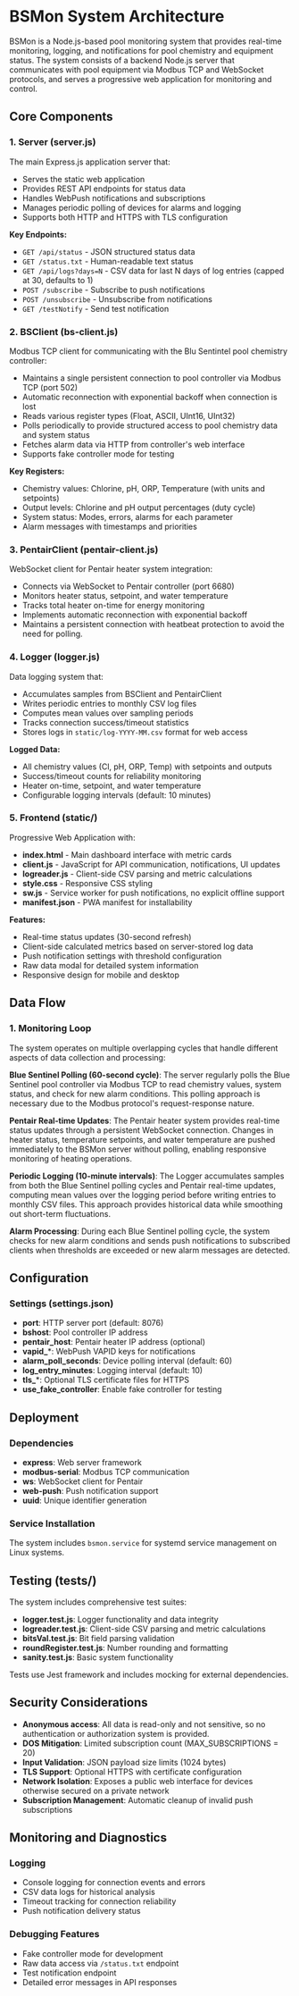 # BSMon System Architecture

BSMon is a Node.js-based pool monitoring system that provides real-time monitoring, logging, and notifications for pool chemistry and equipment status. The system consists of a backend Node.js server that communicates with pool equipment via Modbus TCP and WebSocket protocols, and serves a progressive web application for monitoring and control.

## Core Components

### 1. Server (server.js)
The main Express.js application server that:
- Serves the static web application
- Provides REST API endpoints for status data
- Handles WebPush notifications and subscriptions
- Manages periodic polling of devices for alarms and logging
- Supports both HTTP and HTTPS with TLS configuration

**Key Endpoints:**
- `GET /api/status` - JSON structured status data
- `GET /status.txt` - Human-readable text status
- `GET /api/logs?days=N` - CSV data for last N days of log entries (capped at 30, defaults to 1)
- `POST /subscribe` - Subscribe to push notifications
- `POST /unsubscribe` - Unsubscribe from notifications
- `GET /testNotify` - Send test notification

### 2. BSClient (bs-client.js)
Modbus TCP client for communicating with the Blu Sentintel pool chemistry controller:
- Maintains a single persistent connection to pool controller via Modbus TCP (port 502)
- Automatic reconnection with exponential backoff when connection is lost
- Reads various register types (Float, ASCII, UInt16, UInt32)
- Polls periodically to provide structured access to pool chemistry data and system status
- Fetches alarm data via HTTP from controller's web interface
- Supports fake controller mode for testing

**Key Registers:**
- Chemistry values: Chlorine, pH, ORP, Temperature (with units and setpoints)
- Output levels: Chlorine and pH output percentages (duty cycle)
- System status: Modes, errors, alarms for each parameter
- Alarm messages with timestamps and priorities

### 3. PentairClient (pentair-client.js)
WebSocket client for Pentair heater system integration:
- Connects via WebSocket to Pentair controller (port 6680)
- Monitors heater status, setpoint, and water temperature
- Tracks total heater on-time for energy monitoring
- Implements automatic reconnection with exponential backoff
- Maintains a persistent connection with heatbeat protection to avoid the need for polling.

### 4. Logger (logger.js)
Data logging system that:
- Accumulates samples from BSClient and PentairClient
- Writes periodic entries to monthly CSV log files
- Computes mean values over sampling periods
- Tracks connection success/timeout statistics
- Stores logs in `static/log-YYYY-MM.csv` format for web access

**Logged Data:**
- All chemistry values (Cl, pH, ORP, Temp) with setpoints and outputs
- Success/timeout counts for reliability monitoring
- Heater on-time, setpoint, and water temperature
- Configurable logging intervals (default: 10 minutes)

### 5. Frontend (static/)
Progressive Web Application with:
- **index.html** - Main dashboard interface with metric cards
- **client.js** - JavaScript for API communication, notifications, UI updates
- **logreader.js** - Client-side CSV parsing and metric calculations
- **style.css** - Responsive CSS styling
- **sw.js** - Service worker for push notifications, no explicit offline support
- **manifest.json** - PWA manifest for installability

**Features:**
- Real-time status updates (30-second refresh)
- Client-side calculated metrics based on server-stored log data
- Push notification settings with threshold configuration
- Raw data modal for detailed system information
- Responsive design for mobile and desktop

## Data Flow

### 1. Monitoring Loop
The system operates on multiple overlapping cycles that handle different aspects of data collection and processing:

**Blue Sentinel Polling (60-second cycle)**: The server regularly polls the Blue Sentinel pool controller via Modbus TCP to read chemistry values, system status, and check for new alarm conditions. This polling approach is necessary due to the Modbus protocol's request-response nature.

**Pentair Real-time Updates**: The Pentair heater system provides real-time status updates through a persistent WebSocket connection. Changes in heater status, temperature setpoints, and water temperature are pushed immediately to the BSMon server without polling, enabling responsive monitoring of heating operations.

**Periodic Logging (10-minute intervals)**: The Logger accumulates samples from both the Blue Sentinel polling cycles and Pentair real-time updates, computing mean values over the logging period before writing entries to monthly CSV files. This approach provides historical data while smoothing out short-term fluctuations.

**Alarm Processing**: During each Blue Sentinel polling cycle, the system checks for new alarm conditions and sends push notifications to subscribed clients when thresholds are exceeded or new alarm messages are detected.

## Configuration

### Settings (settings.json)
- **port**: HTTP server port (default: 8076)
- **bshost**: Pool controller IP address
- **pentair_host**: Pentair heater IP address (optional)
- **vapid_***: WebPush VAPID keys for notifications
- **alarm_poll_seconds**: Device polling interval (default: 60)
- **log_entry_minutes**: Logging interval (default: 10)
- **tls_***: Optional TLS certificate files for HTTPS
- **use_fake_controller**: Enable fake controller for testing

## Deployment

### Dependencies
- **express**: Web server framework
- **modbus-serial**: Modbus TCP communication
- **ws**: WebSocket client for Pentair
- **web-push**: Push notification support
- **uuid**: Unique identifier generation

### Service Installation
The system includes `bsmon.service` for systemd service management on Linux systems.

## Testing (tests/)

The system includes comprehensive test suites:
- **logger.test.js**: Logger functionality and data integrity
- **logreader.test.js**: Client-side CSV parsing and metric calculations
- **bitsVal.test.js**: Bit field parsing validation
- **roundRegister.test.js**: Number rounding and formatting
- **sanity.test.js**: Basic system functionality

Tests use Jest framework and includes mocking for external dependencies.

## Security Considerations

- **Anonymous access**: All data is read-only and not sensitive, so no authentication or authorization system is provided.
- **DOS Mitigation**: Limited subscription count (MAX_SUBSCRIPTIONS = 20)
- **Input Validation**: JSON payload size limits (1024 bytes)
- **TLS Support**: Optional HTTPS with certificate configuration
- **Network Isolation**: Exposes a public web interface for devices otherwise secured on a private network
- **Subscription Management**: Automatic cleanup of invalid push subscriptions

## Monitoring and Diagnostics

### Logging
- Console logging for connection events and errors
- CSV data logs for historical analysis
- Timeout tracking for connection reliability
- Push notification delivery status

### Debugging Features
- Fake controller mode for development
- Raw data access via `/status.txt` endpoint
- Test notification endpoint
- Detailed error messages in API responses
